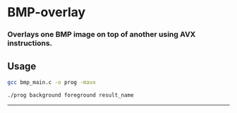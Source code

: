 # BMP-overlay

### Overlays one BMP image on top of another using AVX instructions.

## Usage

```sh
gcc bmp_main.c -o prog -mavx
```

```sh
./prog background foreground result_name
```
---

